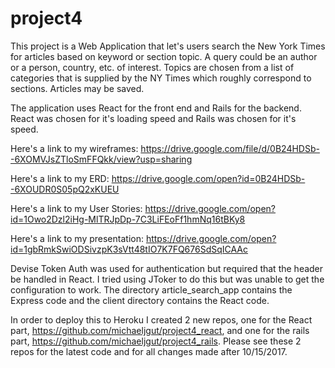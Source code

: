 # project4

This project is a Web Application that let's users search the New York Times for articles based on keyword or section topic. A query could be an author or a person, country, etc. of interest. Topics are chosen from a list of categories that is supplied by the NY Times which roughly correspond to sections. Articles may be saved.

The application uses React for the front end and Rails for the backend. React was chosen for it's loading speed and Rails was chosen for it's speed.

Here's a link to my wireframes: https://drive.google.com/file/d/0B24HDSb--6XOMVJsZTloSmFFQkk/view?usp=sharing

Here's a link to my ERD: https://drive.google.com/open?id=0B24HDSb--6XOUDR0S05pQ2xKUEU

Here's a link to my User Stories: https://drive.google.com/open?id=1Owo2Dzl2iHg-MlTRJpDp-7C3LiFEoFf1hmNq16tBKy8

Here's a link to my presentation: https://drive.google.com/open?id=1gbRmkSwiODSivzpK3sVtt48tIO7K7FQ676SdSqICAAc

Devise Token Auth was used for authentication but required that the header be handled in React. I tried using JToker to do this but was unable to get the configuration to work. The directory article_search_app contains the Express code and the client directory contains the React code.

In order to deploy this to Heroku I created 2 new repos, one for the React part, https://github.com/michaeljgut/project4_react, and one for the rails part, https://github.com/michaeljgut/project4_rails. Please see these 2 repos for the latest code and for all changes made after 10/15/2017.

